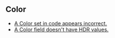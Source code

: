 ## Color
- [A Color set in code appears incorrect.](Color/Color%20Range.md)
- [A Color field doesn't have HDR values.](Color/HDR.md)